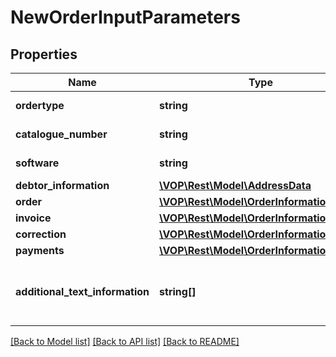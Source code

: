 # NewOrderInputParameters

## Properties
Name | Type | Description | Notes
------------ | ------------- | ------------- | -------------
**ordertype** | **string** | companys auth token | [optional] 
**catalogue_number** | **string** | catalouge number | [optional] 
**software** | **string** | companys auth token | [optional] 
**debtor_information** | [**\VOP\Rest\Model\AddressData**](AddressData.md) |  | [optional] 
**order** | [**\VOP\Rest\Model\OrderInformationData**](OrderInformationData.md) |  | [optional] 
**invoice** | [**\VOP\Rest\Model\OrderInformationData**](OrderInformationData.md) |  | [optional] 
**correction** | [**\VOP\Rest\Model\OrderInformationData**](OrderInformationData.md) |  | [optional] 
**payments** | [**\VOP\Rest\Model\OrderInformationData[]**](OrderInformationData.md) | orderData | [optional] 
**additional_text_information** | **string[]** | additional text infos, such as shipping number | [optional] 

[[Back to Model list]](../../README.md#documentation-for-models) [[Back to API list]](../../README.md#documentation-for-api-endpoints) [[Back to README]](../../README.md)

